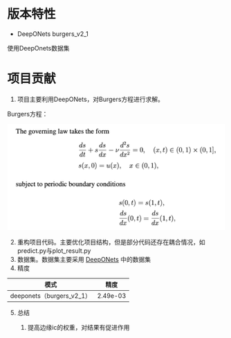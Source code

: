 # 版本特性

- DeepONets burgers_v2_1

使用DeepOnets数据集

# 项目贡献

1. 项目主要利用DeepONets，对Burgers方程进行求解。

Burgers方程：

![](md_file/bugers_equation.png)

2. 重构项目代码。主要优化项目结构，但是部分代码还存在耦合情况，如predict.py与plot_result.py
3. 数据集。数据集主要采用 [DeepONets](https://github.com/PredictiveIntelligenceLab/Physics-informed-DeepONets.git) 中的数据集
4. 精度

|           模式            | 精度      |
|:-----------------------:|---------|
| deeponets（burgers_v2_1） | 2.49e-03 |

5. 总结

    1. 提高边缘ic的权重，对结果有促进作用

